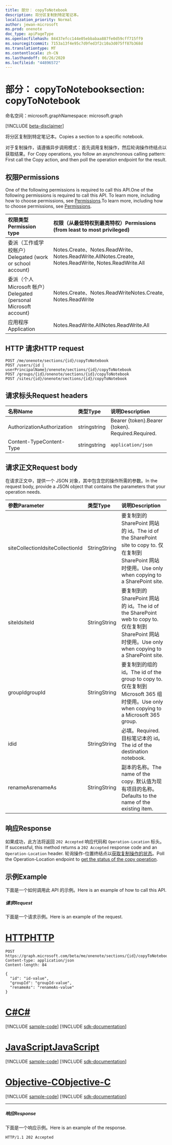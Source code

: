```yaml
---
title: 部分： copyToNotebook
description: 将分区复制到特定笔记本。
localization_priority: Normal
author: jewan-microsoft
ms.prod: onenote
doc_type: apiPageType
ms.openlocfilehash: 84437efcc144e05ebbabaa887fe0d59cff715ff9
ms.sourcegitcommit: 7153a13f4e95c7d9fed3f2c10a3d075ff87b368d
ms.translationtype: MT
ms.contentlocale: zh-CN
ms.lasthandoff: 06/26/2020
ms.locfileid: "44896572"
---
```

# <a name="section-copytonotebook"></a><span data-ttu-id="72e6e-103">部分： copyToNotebook</span><span class="sxs-lookup"><span data-stu-id="72e6e-103">section: copyToNotebook</span></span>

<span data-ttu-id="72e6e-104">命名空间：microsoft.graph</span><span class="sxs-lookup"><span data-stu-id="72e6e-104">Namespace: microsoft.graph</span></span>

[!INCLUDE [beta-disclaimer](../../includes/beta-disclaimer.md)]

<span data-ttu-id="72e6e-105">将分区复制到特定笔记本。</span><span class="sxs-lookup"><span data-stu-id="72e6e-105">Copies a section to a specific notebook.</span></span>

<span data-ttu-id="72e6e-106">对于复制操作，请遵循异步调用模式：首先调用复制操作，然后轮询操作终结点以获取结果。</span><span class="sxs-lookup"><span data-stu-id="72e6e-106">For Copy operations, you follow an asynchronous calling pattern:  First call the Copy action, and then poll the operation endpoint for the result.</span></span>
## <a name="permissions"></a><span data-ttu-id="72e6e-107">权限</span><span class="sxs-lookup"><span data-stu-id="72e6e-107">Permissions</span></span>
<span data-ttu-id="72e6e-108">One of the following permissions is required to call this API.</span><span class="sxs-lookup"><span data-stu-id="72e6e-108">One of the following permissions is required to call this API.</span></span> <span data-ttu-id="72e6e-109">To learn more, including how to choose permissions, see [Permissions](/graph/permissions-reference).</span><span class="sxs-lookup"><span data-stu-id="72e6e-109">To learn more, including how to choose permissions, see [Permissions](/graph/permissions-reference).</span></span>

|<span data-ttu-id="72e6e-110">权限类型</span><span class="sxs-lookup"><span data-stu-id="72e6e-110">Permission type</span></span>      | <span data-ttu-id="72e6e-111">权限（从最低特权到最高特权）</span><span class="sxs-lookup"><span data-stu-id="72e6e-111">Permissions (from least to most privileged)</span></span>              |
|:--------------------|:---------------------------------------------------------|
|<span data-ttu-id="72e6e-112">委派（工作或学校帐户）</span><span class="sxs-lookup"><span data-stu-id="72e6e-112">Delegated (work or school account)</span></span> | <span data-ttu-id="72e6e-113">Notes.Create、Notes.ReadWrite、Notes.ReadWrite.All</span><span class="sxs-lookup"><span data-stu-id="72e6e-113">Notes.Create, Notes.ReadWrite, Notes.ReadWrite.All</span></span>    |
|<span data-ttu-id="72e6e-114">委派（个人 Microsoft 帐户）</span><span class="sxs-lookup"><span data-stu-id="72e6e-114">Delegated (personal Microsoft account)</span></span> | <span data-ttu-id="72e6e-115">Notes.Create、Notes.ReadWrite</span><span class="sxs-lookup"><span data-stu-id="72e6e-115">Notes.Create, Notes.ReadWrite</span></span>    |
|<span data-ttu-id="72e6e-116">应用程序</span><span class="sxs-lookup"><span data-stu-id="72e6e-116">Application</span></span> | <span data-ttu-id="72e6e-117">Notes.ReadWrite.All</span><span class="sxs-lookup"><span data-stu-id="72e6e-117">Notes.ReadWrite.All</span></span> |

## <a name="http-request"></a><span data-ttu-id="72e6e-118">HTTP 请求</span><span class="sxs-lookup"><span data-stu-id="72e6e-118">HTTP request</span></span>
<!-- { "blockType": "ignored" } -->
```http
POST /me/onenote/sections/{id}/copyToNotebook
POST /users/{id | userPrincipalName}/onenote/sections/{id}/copyToNotebook
POST /groups/{id}/onenote/sections/{id}/copyToNotebook
POST /sites/{id}/onenote/sections/{id}/copyToNotebook
```
## <a name="request-headers"></a><span data-ttu-id="72e6e-119">请求标头</span><span class="sxs-lookup"><span data-stu-id="72e6e-119">Request headers</span></span>
| <span data-ttu-id="72e6e-120">名称</span><span class="sxs-lookup"><span data-stu-id="72e6e-120">Name</span></span>       | <span data-ttu-id="72e6e-121">类型</span><span class="sxs-lookup"><span data-stu-id="72e6e-121">Type</span></span> | <span data-ttu-id="72e6e-122">说明</span><span class="sxs-lookup"><span data-stu-id="72e6e-122">Description</span></span>|
|:---------------|:--------|:----------|
| <span data-ttu-id="72e6e-123">Authorization</span><span class="sxs-lookup"><span data-stu-id="72e6e-123">Authorization</span></span>  | <span data-ttu-id="72e6e-124">string</span><span class="sxs-lookup"><span data-stu-id="72e6e-124">string</span></span>  | <span data-ttu-id="72e6e-125">Bearer {token}.</span><span class="sxs-lookup"><span data-stu-id="72e6e-125">Bearer {token}.</span></span> <span data-ttu-id="72e6e-126">Required.</span><span class="sxs-lookup"><span data-stu-id="72e6e-126">Required.</span></span> |
| <span data-ttu-id="72e6e-127">Content-Type</span><span class="sxs-lookup"><span data-stu-id="72e6e-127">Content-Type</span></span> | <span data-ttu-id="72e6e-128">string</span><span class="sxs-lookup"><span data-stu-id="72e6e-128">string</span></span> | `application/json` |

## <a name="request-body"></a><span data-ttu-id="72e6e-129">请求正文</span><span class="sxs-lookup"><span data-stu-id="72e6e-129">Request body</span></span>
<span data-ttu-id="72e6e-130">在请求正文中，提供一个 JSON 对象，其中包含您的操作所需的参数。</span><span class="sxs-lookup"><span data-stu-id="72e6e-130">In the request body, provide a JSON object that contains the parameters that your operation needs.</span></span>

| <span data-ttu-id="72e6e-131">参数</span><span class="sxs-lookup"><span data-stu-id="72e6e-131">Parameter</span></span>    | <span data-ttu-id="72e6e-132">类型</span><span class="sxs-lookup"><span data-stu-id="72e6e-132">Type</span></span>   |<span data-ttu-id="72e6e-133">说明</span><span class="sxs-lookup"><span data-stu-id="72e6e-133">Description</span></span>|
|:---------------|:--------|:----------|
|<span data-ttu-id="72e6e-134">siteCollectionId</span><span class="sxs-lookup"><span data-stu-id="72e6e-134">siteCollectionId</span></span>|<span data-ttu-id="72e6e-135">String</span><span class="sxs-lookup"><span data-stu-id="72e6e-135">String</span></span>|<span data-ttu-id="72e6e-136">要复制到的 SharePoint 网站的 id。</span><span class="sxs-lookup"><span data-stu-id="72e6e-136">The id of the SharePoint site to copy to.</span></span> <span data-ttu-id="72e6e-137">仅在复制到 SharePoint 网站时使用。</span><span class="sxs-lookup"><span data-stu-id="72e6e-137">Use only when copying to a SharePoint site.</span></span>|
|<span data-ttu-id="72e6e-138">siteId</span><span class="sxs-lookup"><span data-stu-id="72e6e-138">siteId</span></span>|<span data-ttu-id="72e6e-139">String</span><span class="sxs-lookup"><span data-stu-id="72e6e-139">String</span></span>|<span data-ttu-id="72e6e-140">要复制到的 SharePoint 网站的 id。</span><span class="sxs-lookup"><span data-stu-id="72e6e-140">The id of the SharePoint web to copy to.</span></span> <span data-ttu-id="72e6e-141">仅在复制到 SharePoint 网站时使用。</span><span class="sxs-lookup"><span data-stu-id="72e6e-141">Use only when copying to a SharePoint site.</span></span>|
|<span data-ttu-id="72e6e-142">groupId</span><span class="sxs-lookup"><span data-stu-id="72e6e-142">groupId</span></span>|<span data-ttu-id="72e6e-143">String</span><span class="sxs-lookup"><span data-stu-id="72e6e-143">String</span></span>|<span data-ttu-id="72e6e-144">要复制到的组的 id。</span><span class="sxs-lookup"><span data-stu-id="72e6e-144">The id of the group to copy to.</span></span> <span data-ttu-id="72e6e-145">仅在复制到 Microsoft 365 组时使用。</span><span class="sxs-lookup"><span data-stu-id="72e6e-145">Use only when copying to a Microsoft 365 group.</span></span>|
|<span data-ttu-id="72e6e-146">id</span><span class="sxs-lookup"><span data-stu-id="72e6e-146">id</span></span>|<span data-ttu-id="72e6e-147">String</span><span class="sxs-lookup"><span data-stu-id="72e6e-147">String</span></span>|<span data-ttu-id="72e6e-148">必填。</span><span class="sxs-lookup"><span data-stu-id="72e6e-148">Required.</span></span> <span data-ttu-id="72e6e-149">目标笔记本的 id。</span><span class="sxs-lookup"><span data-stu-id="72e6e-149">The id of the destination notebook.</span></span> |
|<span data-ttu-id="72e6e-150">renameAs</span><span class="sxs-lookup"><span data-stu-id="72e6e-150">renameAs</span></span>|<span data-ttu-id="72e6e-151">String</span><span class="sxs-lookup"><span data-stu-id="72e6e-151">String</span></span>|<span data-ttu-id="72e6e-152">副本的名称。</span><span class="sxs-lookup"><span data-stu-id="72e6e-152">The name of the copy.</span></span> <span data-ttu-id="72e6e-153">默认值为现有项目的名称。</span><span class="sxs-lookup"><span data-stu-id="72e6e-153">Defaults to the name of the existing item.</span></span> |

## <a name="response"></a><span data-ttu-id="72e6e-154">响应</span><span class="sxs-lookup"><span data-stu-id="72e6e-154">Response</span></span>

<span data-ttu-id="72e6e-155">如果成功，此方法将返回 `202 Accepted` 响应代码和 `Operation-Location` 标头。</span><span class="sxs-lookup"><span data-stu-id="72e6e-155">If successful, this method returns a `202 Accepted` response code and an `Operation-Location` header.</span></span> <span data-ttu-id="72e6e-156">轮询操作-位置终结点以[获取复制操作的状态](onenoteoperation-get.md)。</span><span class="sxs-lookup"><span data-stu-id="72e6e-156">Poll the Operation-Location endpoint to [get the status of the copy operation](onenoteoperation-get.md).</span></span>

## <a name="example"></a><span data-ttu-id="72e6e-157">示例</span><span class="sxs-lookup"><span data-stu-id="72e6e-157">Example</span></span>
<span data-ttu-id="72e6e-158">下面是一个如何调用此 API 的示例。</span><span class="sxs-lookup"><span data-stu-id="72e6e-158">Here is an example of how to call this API.</span></span>
##### <a name="request"></a><span data-ttu-id="72e6e-159">请求</span><span class="sxs-lookup"><span data-stu-id="72e6e-159">Request</span></span>
<span data-ttu-id="72e6e-160">下面是一个请求示例。</span><span class="sxs-lookup"><span data-stu-id="72e6e-160">Here is an example of the request.</span></span>

# <a name="http"></a>[<span data-ttu-id="72e6e-161">HTTP</span><span class="sxs-lookup"><span data-stu-id="72e6e-161">HTTP</span></span>](#tab/http)
<!-- {
  "blockType": "request",
  "name": "section_copytonotebook"
}-->
```http
POST https://graph.microsoft.com/beta/me/onenote/sections/{id}/copyToNotebook
Content-type: application/json
Content-length: 84

{
  "id": "id-value",
  "groupId": "groupId-value",
  "renameAs": "renameAs-value"
}
```
# <a name="c"></a>[<span data-ttu-id="72e6e-162">C#</span><span class="sxs-lookup"><span data-stu-id="72e6e-162">C#</span></span>](#tab/csharp)
[!INCLUDE [sample-code](../includes/snippets/csharp/section-copytonotebook-csharp-snippets.md)]
[!INCLUDE [sdk-documentation](../includes/snippets/snippets-sdk-documentation-link.md)]

# <a name="javascript"></a>[<span data-ttu-id="72e6e-163">JavaScript</span><span class="sxs-lookup"><span data-stu-id="72e6e-163">JavaScript</span></span>](#tab/javascript)
[!INCLUDE [sample-code](../includes/snippets/javascript/section-copytonotebook-javascript-snippets.md)]
[!INCLUDE [sdk-documentation](../includes/snippets/snippets-sdk-documentation-link.md)]

# <a name="objective-c"></a>[<span data-ttu-id="72e6e-164">Objective-C</span><span class="sxs-lookup"><span data-stu-id="72e6e-164">Objective-C</span></span>](#tab/objc)
[!INCLUDE [sample-code](../includes/snippets/objc/section-copytonotebook-objc-snippets.md)]
[!INCLUDE [sdk-documentation](../includes/snippets/snippets-sdk-documentation-link.md)]

---


##### <a name="response"></a><span data-ttu-id="72e6e-165">响应</span><span class="sxs-lookup"><span data-stu-id="72e6e-165">Response</span></span>
<span data-ttu-id="72e6e-166">下面是一个响应示例。</span><span class="sxs-lookup"><span data-stu-id="72e6e-166">Here is an example of the response.</span></span>
<!-- {
  "blockType": "response",
  "truncated": true,
  "@odata.type": "microsoft.graph.onenoteOperation"
} -->
```http
HTTP/1.1 202 Accepted
```

<!-- uuid: 8fcb5dbc-d5aa-4681-8e31-b001d5168d79
2015-10-25 14:57:30 UTC -->
<!--
{
  "type": "#page.annotation",
  "description": "section: copyToNotebook",
  "keywords": "",
  "section": "documentation",
  "tocPath": "",
  "suppressions": [
  ]
}
-->
